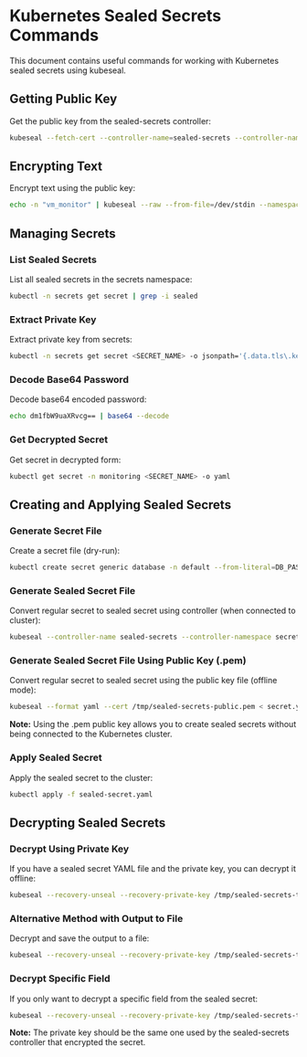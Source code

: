 # Kubernetes Sealed Secrets Commands

This document contains useful commands for working with Kubernetes sealed secrets using kubeseal.

## Getting Public Key

Get the public key from the sealed-secrets controller:

```bash
kubeseal --fetch-cert --controller-name=sealed-secrets --controller-namespace=secrets > /tmp/sealed-secrets-public.pem
```

## Encrypting Text

Encrypt text using the public key:

```bash
echo -n "vm_monitor" | kubeseal --raw --from-file=/dev/stdin --namespace=monitoring --name=vsphere-secret --cert=/tmp/sealed-secrets-public.pem
```

## Managing Secrets

### List Sealed Secrets

List all sealed secrets in the secrets namespace:

```bash
kubectl -n secrets get secret | grep -i sealed
```

### Extract Private Key

Extract private key from secrets:

```bash
kubectl -n secrets get secret <SECRET_NAME> -o jsonpath='{.data.tls\.key}' | base64 --decode > /tmp/sealed-secrets-tls.key
```

### Decode Base64 Password

Decode base64 encoded password:

```bash
echo dm1fbW9uaXRvcg== | base64 --decode
```

### Get Decrypted Secret

Get secret in decrypted form:

```bash
kubectl get secret -n monitoring <SECRET_NAME> -o yaml
```

## Creating and Applying Sealed Secrets

### Generate Secret File

Create a secret file (dry-run):

```bash
kubectl create secret generic database -n default --from-literal=DB_PASSWORD=password123 --dry-run=client -o yaml > secret.yaml
```

### Generate Sealed Secret File

Convert regular secret to sealed secret using controller (when connected to cluster):

```bash
kubeseal --controller-name sealed-secrets --controller-namespace secrets --format yaml < secret.yaml > sealed-secret.yaml
```

### Generate Sealed Secret File Using Public Key (.pem)

Convert regular secret to sealed secret using the public key file (offline mode):

```bash
kubeseal --format yaml --cert /tmp/sealed-secrets-public.pem < secret.yaml > sealed-secret.yaml
```

**Note:** Using the .pem public key allows you to create sealed secrets without being connected to the Kubernetes cluster.

### Apply Sealed Secret

Apply the sealed secret to the cluster:

```bash
kubectl apply -f sealed-secret.yaml
```

## Decrypting Sealed Secrets

### Decrypt Using Private Key

If you have a sealed secret YAML file and the private key, you can decrypt it offline:

```bash
kubeseal --recovery-unseal --recovery-private-key /tmp/sealed-secrets-tls.key < sealed-secret.yaml
```

### Alternative Method with Output to File

Decrypt and save the output to a file:

```bash
kubeseal --recovery-unseal --recovery-private-key /tmp/sealed-secrets-tls.key < sealed-secret.yaml > decrypted-secret.yaml
```

### Decrypt Specific Field

If you only want to decrypt a specific field from the sealed secret:

```bash
kubeseal --recovery-unseal --recovery-private-key /tmp/sealed-secrets-tls.key --recovery-unseal-field <FIELD_NAME> < sealed-secret.yaml
```

**Note:** The private key should be the same one used by the sealed-secrets controller that encrypted the secret.